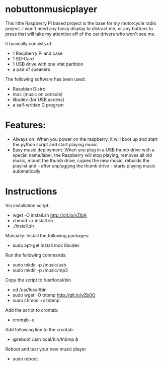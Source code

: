 nobuttonmusicplayer
=======

This little Raspberry Pi based project is the base for my motorcycle radio project. I won't need any fancy display to distract me, or any buttons to press that will take my attention off of the car drivers who won't see me.

It basically consists of:  
  
* 1 Raspberry Pi and case
* 1 SD-Card
* 1 USB drive with one vfat partition
* a pair of speakers
  
The following software has been used:  
  
* Raspbian Distro
* moc (music on console)
* libudev (for USB access)
* a self-written C program
  
Features:
====== 
* Always on: When you power on the raspberry, it will boot up and start the python script and start playing music
* Easy music deployment: When you plug in a USB thumb drive with a special name/label, the Raspberry will stop playing, removes all old music, mount the thumb drive, copies the new music, rebuilds the playlist and – after unplugging the thumb drive – starts playing music automatically


Instructions
=======
Via installation script:
* wget -O install.sh http://git.io/vZIbA
* chmod +x install.sh
* ./install.sh

Manually:
Install the following packages:
* sudo apt-get install moc libudev

Run the following commands:
* sudo mkdir -p /music/usb
* sudo mkdir -p /music/mp3

Copy the script to /usr/local/bin
* cd /usr/local/bin
* sudo wget -O tnbmp http://git.io/vZb0O
* sudo chmod +x tnbmp

Add the script to crontab:
* crontab -e

Add following line to the crontab:
* @reboot /usr/local/bin/tnbmp &

Reboot and test your new music player
* sudo reboot
